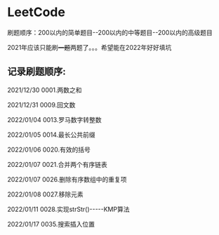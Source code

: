 # LeetCode
刷题顺序：200以内的简单题目--200以内的中等题目--200以内的高级题目

2021年应该只能刷~~一题~~两题了。。。希望能在2022年好好填坑

## 记录刷题顺序:
2021/12/30 0001.两数之和

2021/12/31 0009.回文数

2022/01/04 0013.罗马数字转整数

2022/01/05 0014.最长公共前缀

2022/01/06 0020.有效的括号

2022/01/07 0021.合并两个有序链表

2022/01/07 0026.删除有序数组中的重复项

2022/01/08 0027.移除元素

2022/01/11 0028.实现strStr()-----KMP算法

2022/01/17 0035.搜索插入位置



